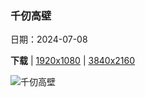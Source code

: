 ### 千仞高壁

日期：2024-07-08

**下载**  |  [1920x1080](https://cn.bing.com/th?id=OHR.TalampayaNP_ZH-CN7905859626_1920x1080.jpg)  |  [3840x2160](https://cn.bing.com/th?id=OHR.TalampayaNP_ZH-CN7905859626_UHD.jpg)

![千仞高壁](https://cn.bing.com/th?id=OHR.TalampayaNP_ZH-CN7905859626_1920x1080.jpg "阿根廷拉里奥哈省塔兰帕亚国家公园 (© Gonzalo Azumendi/Getty Images)")

